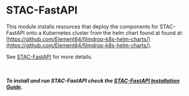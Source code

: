 # STAC-FastAPI

This module installs resources that deploy the components for STAC-FastAPI onto a Kubernetes cluster from the helm chart found at found at: [https://github.com/Element84/filmdrop-k8s-helm-charts/](https://github.com/Element84/filmdrop-k8s-helm-charts/).

See [STAC-FastAPI](https://stac-utils.github.io/stac-fastapi/) for more details.

<br></br>
***To install and run STAC-FastAPI check the [STAC-FastAPI Installation Guide](../README.md).***
